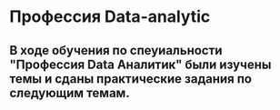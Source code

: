 # Профессия Data-analytic
## В ходе обучения по спеуиальности "Профессия Data Аналитик" были изучены темы и сданы практические задания по следующим темам.

